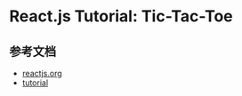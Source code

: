 # React.js Tutorial: Tic-Tac-Toe

## 参考文档
- [reactjs.org](https://reactjs.org/)
- [tutorial](https://reactjs.org/tutorial/tutorial.html)


